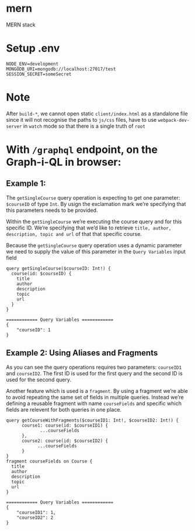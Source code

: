 # mern
MERN stack

# Setup .env
```
NODE_ENV=development
MONGODB_URI=mongodb://localhost:27017/test
SESSION_SECRET=someSecret
```

# Note
After `build-*`, we cannot open static `client/index.html` as a standalone file since it will not recognise the paths to `js/css` files, have to use `webpack-dev-server` in `watch` mode so that there is a single truth of `root`

# With `/graphql` endpoint, on the Graph-i-QL in browser:

## Example 1:
The `getSingleCourse` query operation is expecting to get one parameter: `$courseID` of type `Int`. By usign the exclamation mark we’re specifying that this parameters needs to be provided.

Within the `getSingleCourse` we’re executing the course query and for this specific ID. We’re specifying that we’d like to retrieve `title, author, description, topic and url` of that that specific course.

Because the `getSingleCourse` query operation uses a dynamic parameter we need to supply the value of this parameter in the `Query Variables` input field

```
query getSingleCourse($courseID: Int!) {
  course(id: $courseID) {
    title
    author
    description
    topic
    url
  }
}

============ Query Variables ============
{
    "courseID": 1
}
```

## Example 2: Using Aliases and Fragments
As you can see the query operations requires two parameters: `courseID1` and `courseID2`. The first ID is used for the first query and the second ID is used for the second query.

Another feature which is used is a `fragment`. By using a fragment we’re able to avoid repeating the same set of fields in multiple queries. Instead we’re defining a reusable fragment with name `courseFields` and specific which fields are relevent for both queries in one place.

```
query getCourseWithFragments($courseID1: Int!, $courseID2: Int!) {
      course1: course(id: $courseID1) {
             ...courseFields
      },
      course2: course(id: $courseID2) {
            ...courseFields
      } 
}
fragment courseFields on Course {
  title
  author
  description
  topic
  url
}

============ Query Variables ============
{ 
    "courseID1": 1,
    "courseID2": 2
}
```
